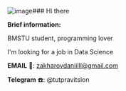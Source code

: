 ![image](https://github.com/tutpravitslon/tutpravitslon/assets/109144359/91f99363-12f6-4274-8734-d1190cfeb391)### Hi there 

**Brief information:**

BMSTU student, programming lover

I'm looking for a job in Data Science

**EMAIL** 💬: zakharovdaniilll@gmail.com

**Telegram** ☎️: @tutpravitslon


<!--
**tutpravitslon/tutpravitslon** is a ✨ _special_ ✨ repository because its `README.md` (this file) appears on your GitHub profile.

Here are some ideas to get you started:

- 🔭 I’m currently working on ...
- 🌱 I’m currently learning ...
- 👯 I’m looking to collaborate on ...
- 🤔 I’m looking for help with ...
- 💬 Ask me about ...
- 📫 How to reach me: ...
- 😄 Pronouns: ...
- ⚡ Fun fact: ...
-->
